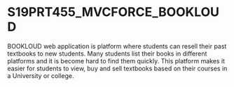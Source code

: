 # S19PRT455_MVCFORCE_BOOKLOUD
BOOKLOUD web application is platform where students can resell their past textbooks to new students. Many students list their books in different platforms and it is become hard to find them quickly. This platform makes it easier for students to view, buy and sell textbooks based on their courses in a University or college. 
